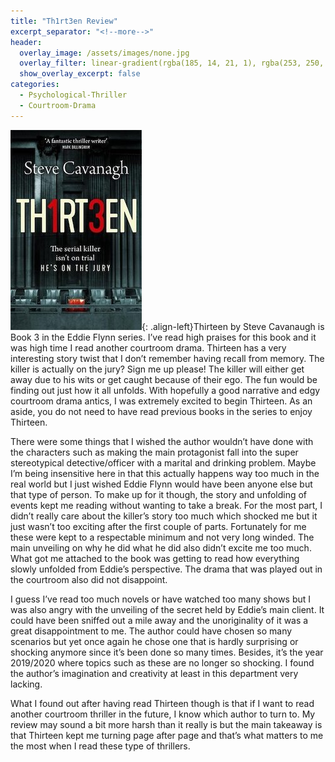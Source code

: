 ```yaml
---
title: "Th1rt3en Review"
excerpt_separator: "<!--more-->"
header:
  overlay_image: /assets/images/none.jpg
  overlay_filter: linear-gradient(rgba(185, 14, 21, 1), rgba(253, 250, 210, 1))
  show_overlay_excerpt: false
categories:
  - Psychological-Thriller
  - Courtroom-Drama
---
```

![th1rt3en-cover](/assets/images/th1rt3en.jpg){: .align-left}Thirteen by Steve Cavanaugh is Book 3 in the Eddie Flynn series. I’ve read high praises for this book and it was high time I read another courtroom drama. Thirteen has a very interesting story twist that I don’t remember having recall from memory. The killer is actually on the jury? Sign me up please! The killer will either get away due to his wits or get caught because of their ego. The fun would be finding out just how it all unfolds. With hopefully a good narrative and edgy courtroom drama antics, I was extremely excited to begin Thirteen. As an aside, you do not need to have read previous books in the series to enjoy Thirteen.

There were some things that I wished the author wouldn’t have done with the characters such as making the main protagonist fall into the super stereotypical detective/officer with a marital and drinking problem. Maybe I’m being insensitive here in that this actually happens way too much in the real world but I just wished Eddie Flynn would have been anyone else but that type of person. To make up for it though, the story and unfolding of events kept me reading without wanting to take a break. For the most part, I didn’t really care about the killer’s story too much which shocked me but it just wasn’t too exciting after the first couple of parts. Fortunately for me these were kept to a respectable minimum and not very long winded. The main unveiling on why he did what he did also didn’t excite me too much. What got me attached to the book was getting to read how everything slowly unfolded from Eddie’s perspective. The drama that was played out in the courtroom also did not disappoint.

I guess I’ve read too much novels or have watched too many shows but I was also angry with the unveiling of the secret held by Eddie’s main client. It could have been sniffed out a mile away and the unoriginality of it was a great disappointment to me. The author could have chosen so many scenarios but yet once again he chose one that is hardly surprising or shocking anymore since it’s been done so many times. Besides, it’s the year 2019/2020 where topics such as these are no longer so shocking. I found the author’s imagination and creativity at least in this department very lacking.

What I found out after having read Thirteen though is that if I want to read another courtroom thriller in the future, I know which author to turn to. My review may sound a bit more harsh than it really is but the main takeaway is that Thirteen kept me turning page after page and that’s what matters to me the most when I read these type of thrillers.
